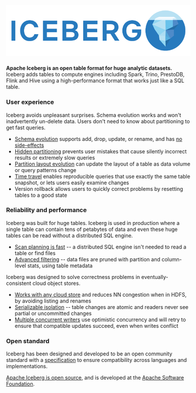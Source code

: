 <!--
  - Licensed to the Apache Software Foundation (ASF) under one
  - or more contributor license agreements.  See the NOTICE file
  - distributed with this work for additional information
  - regarding copyright ownership.  The ASF licenses this file
  - to you under the Apache License, Version 2.0 (the
  - "License"); you may not use this file except in compliance
  - with the License.  You may obtain a copy of the License at
  -
  -   http://www.apache.org/licenses/LICENSE-2.0
  -
  - Unless required by applicable law or agreed to in writing,
  - software distributed under the License is distributed on an
  - "AS IS" BASIS, WITHOUT WARRANTIES OR CONDITIONS OF ANY
  - KIND, either express or implied.  See the License for the
  - specific language governing permissions and limitations
  - under the License.
  -->

# ![Iceberg](img/Iceberg-logo.png)


**Apache Iceberg is an open table format for huge analytic datasets.** Iceberg adds tables to compute engines including Spark, Trino, PrestoDB, Flink and Hive using a high-performance format that works just like a SQL table.


### User experience

Iceberg avoids unpleasant surprises. Schema evolution works and won't inadvertently un-delete data. Users don't need to know about partitioning to get fast queries.

* [Schema evolution](evolution#schema-evolution) supports add, drop, update, or rename, and has [no side-effects](evolution#correctness)
* [Hidden partitioning](partitioning) prevents user mistakes that cause silently incorrect results or extremely slow queries
* [Partition layout evolution](evolution#partition-evolution) can update the layout of a table as data volume or query patterns change
* [Time travel](spark#time-travel) enables reproducible queries that use exactly the same table snapshot, or lets users easily examine changes
* Version rollback allows users to quickly correct problems by resetting tables to a good state

### Reliability and performance

Iceberg was built for huge tables. Iceberg is used in production where a single table can contain tens of petabytes of data and even these huge tables can be read without a distributed SQL engine.

* [Scan planning is fast](performance#scan-planning) -- a distributed SQL engine isn't needed to read a table or find files
* [Advanced filtering](performance#data-filtering) -- data files are pruned with partition and column-level stats, using table metadata

Iceberg was designed to solve correctness problems in eventually-consistent cloud object stores.

* [Works with any cloud store](reliability) and reduces NN congestion when in HDFS, by avoiding listing and renames
* [Serializable isolation](reliability) -- table changes are atomic and readers never see partial or uncommitted changes
* [Multiple concurrent writers](reliability#concurrent-write-operations) use optimistic concurrency and will retry to ensure that compatible updates succeed, even when writes conflict

### Open standard

Iceberg has been designed and developed to be an open community standard with a [specification](spec) to ensure compatibility across languages and implementations.

[Apache Iceberg is open source](community), and is developed at the [Apache Software Foundation](https://www.apache.org/).

